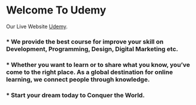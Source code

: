 # Welcome To Udemy

Our Live Website [Udemy](https://assignment-9-educational-services-website.netlify.app/).

### * We provide the best course for improve your skill on Development, Programming, Design, Digital Marketing etc.

### * Whether you want to learn or to share what you know, you’ve come to the right place. As a global destination for online learning, we connect people through knowledge.

### * Start your dream today to Conquer the World.
